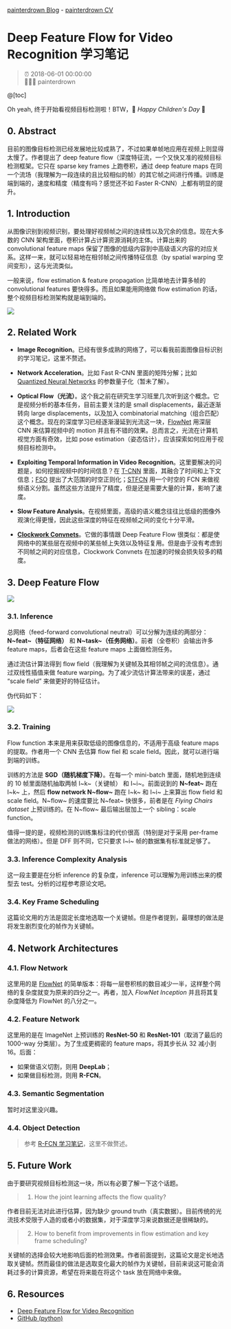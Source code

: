 [painterdrown Blog](https://painterdrown.github.io) - [painterdrown CV](https://painterdrown.github.io/cv)

# Deep Feature Flow for Video Recognition 学习笔记

> ⏰ 2018-06-01 00:00:00<br/>
> 👨🏻‍💻 painterdrown

@[toc]

Oh yeah, 终于开始看视频目标检测啦！BTW，🎈 *Happy Children's Day* 🎈

## 0. Abstract

目前的图像目标检测已经发展地比较成熟了，不过如果单帧地应用在视频上则显得太慢了。作者提出了 deep feature flow（深度特征流，一个又快又准的视频目标检测框架。它只在 sparse key frames 上跑卷积，通过 deep feature maps 在同一个流场（我理解为一段连续的且比较相似的帧）的其它帧之间进行传播。训练是端到端的，速度和精度（精度有吗？感觉还不如 Faster R-CNN）上都有明显的提升。

## 1. Introduction

从图像识别到视频识别，要处理好视频帧之间的连续性以及冗余的信息。现在大多数的 CNN 架构里面，卷积计算占计算资源消耗的主体。计算出来的 convolutional feature maps 保留了图像的低级内容到中高级语义内容的对应关系。这样一来，就可以轻易地在相邻帧之间传播特征信息（by spatial warping 空间变形），这与光流类似。

一般来说，flow estimation & feature propagation 比简单地去计算多帧的 convolutional features 要快得多。而且如果能用网络做 flow estimation 的话，整个视频目标检测架构就是端到端的。

![](images/motivation.png)

## 2. Related Work

+ **Image Recognition**。已经有很多成熟的网络了，可以看我前面图像目标识别的学习笔记，这里不赘述。

+ **Network Acceleration**。比如 Fast R-CNN 里面的矩阵分解；比如 [Quantized Neural Networks](../papers/Quantized_Neural_Networks.pdf) 的参数量子化（暂未了解）。

+ **Optical Flow（光流）**。这个我之前在研究生学习班里几次听到这个概念。它是视频分析的基本任务，目前主要关注的是 small displacements，最近逐渐转向 large displacements，以及加入 combinatorial matching（组合匹配）这个概念。现在的深度学习已经逐渐漫延到光流这一块，[FlowNet](../papers/FlowNet.pdf) 用深层 CNN 来估算视频中的 motion 并且有不错的效果。总而言之，光流在计算机视觉方面有奇效，比如 pose estimation（姿态估计），应该探索如何应用于视频目标检测中。

+ **Exploiting Temporal Information in Video Recognition**。这里要解决的问题是，如何挖掘视频中的时间信息？在 [T-CNN](../papers/T-CNN.pdf) 里面，其融合了时间和上下文信息；[FSO](../papers/FSO.pdf) 提出了大范围的时空正则化；[STFCN](../papers/STFCN.pdf) 用一个时空的 FCN 来做视频语义分割。虽然这些方法提升了精度，但是还是需要大量的计算，影响了速度。

+ **Slow Feature Analysis**。在视频里面，高级的语义概念往往比低级的图像外观演化得更慢，因此这些深度的特征在视频帧之间的变化十分平滑。

+ **[Clockwork Convnets](../papers/Clockwork_Convnets.pdf)**。它做的事情跟 Deep Feature Flow 很类似：都是使网络中的某些层在视频中的某些帧上失效以及特征复用。但是由于没有考虑到不同帧之间的对应信息，Clockwork Convnets 在加速的时候会损失较多的精度。

## 3. Deep Feature Flow

![](images/architecture.png)

### 3.1. Inference

总网络（feed-forward convolutional neutral）可以分解为连续的两部分：**N~feat~（特征网络）** 和 **N~task~（任务网络）**。前者（全卷积）会输出许多 feature maps，后者会在这些 feature maps 上面做检测任务。

通过流估计算法得到 flow field（我理解为关键帧及其相邻帧之间的流信息）。通过双线性插值来做 feature warping。为了减少流估计算法带来的误差，通过 “scale field” 来做更好的特征估计。

伪代码如下：

![](images/code.png)

### 3.2. Training

Flow function 本来是用来获取低级的图像信息的，不适用于高级 feature maps 的提取。作者用一个 CNN 去估算 flow fiel 和 scale field。因此，就可以进行端到端的训练。

训练的方法是 **SGD（随机梯度下降）**。在每一个 mini-batch 里面，随机地到连续的 10 帧里面随机抽取两帧 I~k~（关键帧） 和 I~i~。前面说到的 **N~feat~** 跑在 I~k~ 上，然后 **flow network N~flow~** 跑在 I~k~ 和 I~i~ 上来算出 flow field 和 scale field。N~flow~ 的速度要比 N~feat~ 快很多，前者是在 *Flying Chairs dataset* 上预训练的。在 N~flow~ 最后输出层加上一个 sibling：scale function。

值得一提的是，视频检测的训练集标注的代价很高（特别是对于采用 per-frame 做法的网络）。但是 DFF 则不同，它只要求 I~i~ 帧的数据集有标准就足够了。

### 3.3. Inference Complexity Analysis

这一段主要是在分析 inference 的复杂度，inference 可以理解为用训练出来的模型去 test。分析的过程参考原论文吧。

### 3.4. Key Frame Scheduling

这篇论文用的方法是固定长度地选取一个关键帧。但是作者提到，最理想的做法是将发生剧烈变化的帧作为关键帧。

## 4. Network Architectures

### 4.1. Flow Network

这里用的是 [FlowNet](../papers/FlowNet.pdf) 的简单版本：将每一层卷积核的数目减少一半，这样整个网络的复杂度就变为原来的四分之一。再者，加入 *FlowNet Inception* 并且将其复杂度降低为 FlowNet 的八分之一。

### 4.2. Feature Network

这里用的是在 ImageNet 上预训练的 **ResNet-50** 和 **ResNet-101**（取消了最后的 1000-way 分类层）。为了生成更稠密的 feature maps，将其步长从 32 减小到 16。后面：

+ 如果做语义切割，则用 **DeepLab**；
+ 如果做目标检测，则用 **R-FCN**。

### 4.3. Semantic Segmentation

暂时对这里没兴趣。

### 4.4. Object Detection

> 参考 [R-FCN 学习笔记](https://painterdrown.github.io/cv/rfcn)，这里不做赘述。

## 5. Future Work

由于要研究视频目标检测这一块，所以有必要了解一下这个话题。

> 1. How the joint learning affects the flow quality?

作者目前无法对此进行估算，因为缺少 ground truth（真实数据）。目前传统的光流技术受限于人造的或者小的数据集，对于深度学习来说数据还是很稀缺的。

> 2. How to benefit from improvements in flow estimation and key frame scheduling?

关键帧的选择会较大地影响后面的检测效果。作者前面提到，这篇论文是定长地选取关键帧。然而最佳的做法是选取变化最大的帧作为关键帧，目前来说这可能会消耗过多的计算资源，希望在将来能在将这个 task 放在网络中来做。

## 6. Resources

+ [Deep Feature Flow for Video Recognition](../papers/DFF.pdf)
+ [GitHub (python)](https://github.com/msracver/Deep-Feature-Flow)
